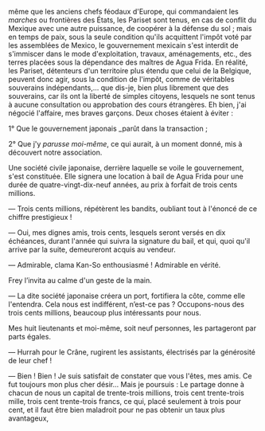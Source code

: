 même que les anciens chefs féodaux d'Europe, qui commandaient les _marches_ ou frontières des États, les Pariset sont tenus, en cas de conflit du
Mexique avec une autre puissance, de coopérer à la défense du sol ; mais en
temps de paix, sous la seule condition qu'ils acquittent l'impôt voté par les
assemblées de Mexico, le gouvernement mexicain s'est interdit de s'immiscer
dans le mode d'exploitation, travaux, aménagements, etc., des terres placées
sous la dépendance des maîtres de Agua Frida. En réalité, les Pariset, détenteurs d'un territoire plus étendu que celui de la Belgique, peuvent donc
agir, sous la condition de l'impôt, comme de véritables souverains indépendants,... que dis-je, bien plus librement que des souverains, car ils ont la liberté de simples citoyens, lesquels ne sont tenus à aucune consultation ou approbation des cours étrangères. Eh bien, j'ai négocié l'affaire, mes braves garçons. Deux choses étaient à éviter :

1° Que le gouvernement japonais _parût dans la transaction ;

2° Que j'y _parusse moi-même_, ce qui aurait, à un moment donné, mis à
découvert notre association.

Une société civile japonaise, derrière laquelle se voile le gouvernement,
s'est constituée. Elle signera une location à bail de Agua Frida pour une durée de quatre-vingt-dix-neuf années, au prix à forfait de trois cents millions.

— Trois cents millions, répétèrent les bandits, oubliant tout à l'énoncé de
ce chiffre prestigieux !

— Oui, mes dignes amis, trois cents, lesquels seront versés en dix
échéances, durant l'année qui suivra la signature du bail, et qui, quoi qu'il
arrive par la suite, demeureront acquis au vendeur.

— Admirable, clama Kan-So enthousiasmé ! Admirable en vérité.

Frey l’invita au calme d'un geste de la main.

— La dite société japonaise créera un port, fortifiera la côte, comme elle
l'entendra. Cela nous est indifférent, n’est-ce pas ? Occupons-nous des trois
cents millions, beaucoup plus intéressants pour nous.

Mes huit lieutenants et moi-même, soit neuf personnes, les partageront par
parts égales.

— Hurrah pour le Crâne, rugirent les assistants, électrisés par la générosité de leur chef !

— Bien ! Bien ! Je suis satisfait de constater que vous l'êtes, mes amis.
Ce fut toujours mon plus cher désir... Mais je poursuis : Le partage donne à
chacun de nous un capital de trente-trois millions, trois cent trente-trois
mille, trois cent trente-trois francs, ce qui, placé seulement à trois pour cent, et il faut être bien maladroit pour ne pas obtenir un taux plus avantageux,
